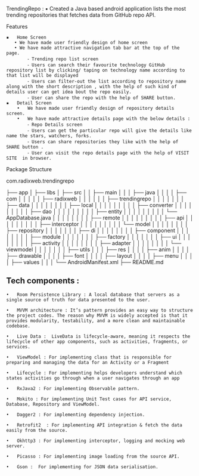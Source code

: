 TrendingRepo :
	▪	Created a Java based android application lists the most trending repositories that fetches data from GitHub repo API.


Features

	▪	Home Screen
	   • We have made user friendly design of home screen
	   • We have made attractive navigation tab bar at the top of the page.
	        ⁃ Trending repo list screen
	        ⁃ Users can search their favourite technology GitHub repository list by clicking/ taping on technology name according to that list will be displayed
	        ⁃ Users can filter-out the list according to repository name along with the short description , with the help of such kind of details user can get idea bout the repo easily.
	        ⁃ User can share the repo with the help of SHARE button.
	▪	Detail Screen
	    •	We have made user friendly design of repository details screen.
	    •	We have made attractive details page with the below details :
	        ⁃ Repo Details screen
	        ⁃ Users can get the particular repo will give the details like name the stars, watchers, forks.
	        ⁃ Users can share repositories they like with the help of  SHARE button .
	        ⁃ User can visit the repo details page with the help of VISIT SITE  in browser.

Package Structure

com.radixweb.trendingrepo

├── app
│   ├── libs
│   ├── src
│   │   ├── main
│   │   │   ├── java
│   │   │   │   ├── com
│   │   │   │   │   ├── radixweb
│   │   │   │   │   │   ├── trendingrepo
│   │   │   │   │   │   │   ├── data
│   │   │   │   │   │   │   │   ├── local
│   │   │   │   │   │   │   │   │   ├── converter
│   │   │   │   │   │   │   │   │   ├── dao
│   │   │   │   │   │   │   │   │   ├── entity
│   │   │   │   │   │   │   │   │   └── AppDatabase.java
│   │   │   │   │   │   │   │   ├── remote
│   │   │   │   │   │   │   │   │   ├── api
│   │   │   │   │   │   │   │   │   ├── interceptor
│   │   │   │   │   │   │   │   │   └── model
│   │   │   │   │   │   │   │   ├── repository
│   │   │   │   │   │   │   ├── di
│   │   │   │   │   │   │   │   ├── component
│   │   │   │   │   │   │   │   ├── module
│   │   │   │   │   │   │   ├── factory
│   │   │   │   │   │   │   ├── ui
│   │   │   │   │   │   │   │   ├── activity
│   │   │   │   │   │   │   │   ├── adapter
│   │   │   │   │   │   │   │   └── viewmodel
│   │   │   │   │   │   │   ├── utils
│   │   │   ├── res
│   │   │   │   ├── anim
│   │   │   │   ├── drawable
│   │   │   │   ├── font
│   │   │   │   ├── layout
│   │   │   │   ├── menu
│   │   │   │   ├── values
│   │   │   └── AndroidManifest.xml
├── README.md



## Tech components :

	•	Room Persistence Library : A local database that servers as a single source of truth for data presented to the user.

	•	MVVM architecture : It’s pattern provides an easy way to structure the project codes. The reason why MVVM is widely accepted is that it provides modularity, testability, and a more clean and maintainable codebase.

	•	Live Data :  LiveData is lifecycle-aware, meaning it respects the lifecycle of other app components, such as activities, fragments, or services. 

	•	ViewModel : For implementing class that is responsible for preparing and managing the data for an Activity or a Fragment 

	•   Lifecycle : For implementing helps developers understand which states activities go through when a user navigates through an app

	•	RxJava2	: For implementing Observable pattern.

	•	Mokito : For implementing Unit Test cases for API service, Database, Repository and ViewModel.

	•   Dagger2 : For implementing dependency injection.

	•   Retrofit2  : For implementing API integration & fetch the data easily from the source.

	•   Okhttp3 : For implementing interceptor, logging and mocking web server.

	•	Picasso : For implementing image loading from the source API.

	•	Gson :  For implementing for JSON data serialisation.

